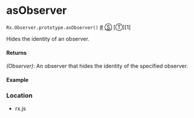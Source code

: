 # asObserver

`Rx.Observer.prototype.asObserver()`
<a href="#rxobserverprototypeasobserver">#</a> [&#x24C8;](https://github.com/Reactive-Extensions/RxJS/blob/master/rx.js#L2862-L2872 "View in source") [&#x24C9;][1]

Hides the identity of an observer.

#### Returns
*(Observer)*: An observer that hides the identity of the specified observer.

#### Example

[](http://jsbin.com/zivar/1/embed?js,console)

### Location

- rx.js